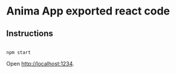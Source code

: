 # Anima App exported react code

## Instructions
```

npm start
```
Open [http://localhost:1234](http://localhost:1234).
